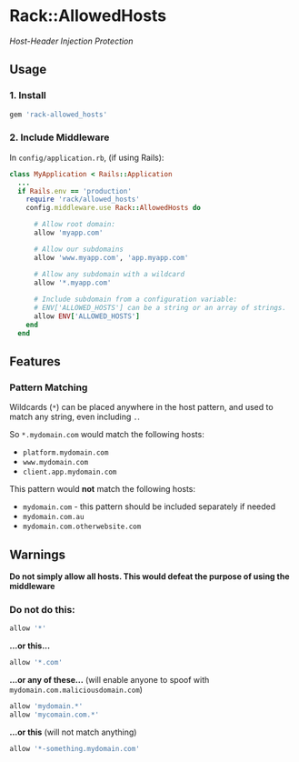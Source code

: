 Rack::AllowedHosts
==================

*Host-Header Injection Protection*

Usage
-----

### 1. Install

```ruby
gem 'rack-allowed_hosts'
```

### 2. Include Middleware

In `config/application.rb`, (if using Rails):

```ruby
class MyApplication < Rails::Application
  ...
  if Rails.env == 'production'
    require 'rack/allowed_hosts'
    config.middleware.use Rack::AllowedHosts do

      # Allow root domain:
      allow 'myapp.com'

      # Allow our subdomains
      allow 'www.myapp.com', 'app.myapp.com'

      # Allow any subdomain with a wildcard
      allow '*.myapp.com'
      
      # Include subdomain from a configuration variable:
      # ENV['ALLOWED_HOSTS'] can be a string or an array of strings.
      allow ENV['ALLOWED_HOSTS']
    end
  end
```

Features
--------

### Pattern Matching

Wildcards (`*`) can be placed anywhere in the host pattern, and used to match any string, even including `.`.

So `*.mydomain.com` would match the following hosts:

* `platform.mydomain.com`
* `www.mydomain.com`
* `client.app.mydomain.com`

This pattern would **not** match the following hosts:

* `mydomain.com` - this pattern should be included separately if needed
* `mydomain.com.au`
* `mydomain.com.otherwebsite.com`

Warnings
--------

**Do not simply allow all hosts. This would defeat the purpose of using the middleware**

### Do not do this:

```ruby
allow '*'
```

**...or this...**

```ruby
allow '*.com'
```

**...or any of these...** (will enable anyone to spoof with `mydomain.com.maliciousdomain.com`)

```ruby
allow 'mydomain.*'
allow 'mycomain.com.*'
```

**...or this** (will not match anything)

```ruby
allow '*-something.mydomain.com'
```
